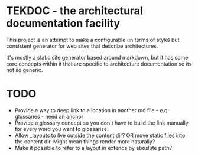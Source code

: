 # TEKDOC - the architectural documentation facility

This project is an attempt to make a configurable (in terms of style) but consistent generator for web sites that describe architectures.

It's mostly a static site generator based around markdown, but it has some core concepts within it that are specific to architecture documentation so its not so generic.

# TODO

- Provide a way to deep link to a location in another md file - e.g. glossaries - need an anchor
- Provide a glossary concept so you don't have to build the link manually for every word you want to glossarise.
- Allow _layouts to live outside the content dir? OR move static files into the content dir. Might mean things render more naturally?
- Make it possible to refer to a layout in extends by aboslute path?
